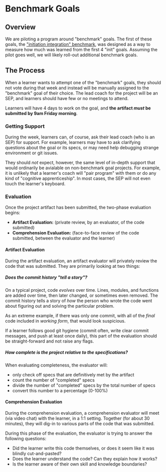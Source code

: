 # Benchmark Goals

## Overview

We are piloting a program around "benchmark" goals. The first of these goals, the ["initiation integration" benchmark][initiation-integration-benchmark], was designed as a way to measure how much was learned from the first 4 "init" goals. Assuming the pilot goes well, we will likely roll-out additional benchmark goals.

## The Process

When a learner wants to attempt one of the "benchmark" goals, they should not vote during that week and instead will be manually assigned to the "benchmark" goal of their choice. The lead coach for the project will be an SEP, and learners should have few or no meetings to attend.

Learners will have 4 days to work on the goal, and **the artifact _must_ be submitted by 9am Friday morning**.

### Getting Support

During the week, learners can, of course, ask their lead coach (who is an SEP) for support. For example, learners may have to ask clarifying questions about the goal or its specs, or may need help debugging strange environment or git issues.

They should _not_ expect, however, the same level of in-depth support that would ordinarily be avialable on non-benchmark goal projects. For example, it is unlikely that a learner's coach will "pair program" with them or do any kind of "cognitive apprenticeship". In most cases, the SEP will not even touch the learner's keyboard.

### Evaluation

Once the project artifact has been submitted, the two-phase evaluation begins:

- **Artifact Evaluation:** (private review, by an evaluator, of the code submitted)
- **Comprehension Evaluation:** (face-to-face review of the code submitted, between the evaluator and the learner)

#### Artifact Evaluation

During the artifact evaluation, an artifact evaluator will privately review the code that was submitted. They are primarily looking at two things:

##### Does the commit history "tell a story"?

On a typical project, code _evolves_ over time. Lines, modules, and functions are added over time, then later changed, or sometimes even removed. The commit history tells a story of _how_ the person who wrote the code went about figuring out and solving the particular problem.

As an extreme example, if there was only one commit, with all of the _final_ code included in _working form_, that would look suspicious.

If a learner follows good git hygiene (commit often, write clear commit messages, and push at least once daily), this part of the evaluation should be straight-forward and not raise any flags.

##### How complete is the project relative to the specifications?

When evaluating completeness, the evaluator will:

- only check off specs that are definitively met by the artifact
- count the number of "completed" specs
- divide the number of "completed" specs by the total number of specs
- convert this number to a percentage (0-100%)

#### Comprehension Evaluation

During the comprehension evaluation, a comprehension evaluator will meet (via video chat) with the learner, in a 1:1 setting. Together (for about 30 minutes), they will dig-in to various parts of the code that was submitted.

During this phase of the evaluation, the evaluator is trying to answer the following questions:

- Did the learner write this code themselves, or does it seem like it was blindly cut-and-pasted?
- Does the learner understand the code? Can they explain how it works?
- Is the learner aware of their own skill and knowledge boundaries?


[initiation-integration-benchmark]: http://jsdev.learnersguild.org/goals/312
